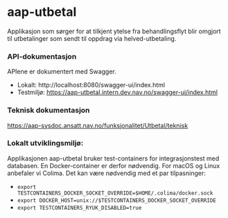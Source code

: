 # aap-utbetal

Applikasjon som sørger for at tilkjent ytelse fra behandlingsflyt blir omgjort til utbetalinger som sendt til oppdrag via helved-utbetaling.

### API-dokumentasjon

APIene er dokumentert med Swagger.
* Lokalt: http://localhost:8080/swagger-ui/index.html
* Testmiljø: https://aap-utbetal.intern.dev.nav.no/swagger-ui/index.html


### Teknisk dokumentasjon

https://aap-sysdoc.ansatt.nav.no/funksjonalitet/Utbetal/teknisk

### Lokalt utviklingsmiljø:

Applikasjonen aap-utbetal bruker test-containers for integrasjonstest med databasen.
En Docker-container er derfor nødvendig.
For macOS og Linux anbefaler vi Colima. Det kan være nødvendig med et par tilpasninger:

* `export TESTCONTAINERS_DOCKER_SOCKET_OVERRIDE=$HOME/.colima/docker.sock`
* `export DOCKER_HOST=unix://$TESTCONTAINERS_DOCKER_SOCKET_OVERRIDE`
* `export TESTCONTAINERS_RYUK_DISABLED=true`

